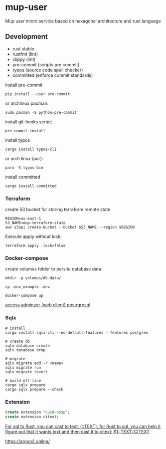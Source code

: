 # mup-user

Mup user micro service based on hexagonal architecture and rust language

## Development

- rust stable
- rustfmt (lint)
- clippy (lint)
- pre-commit (scripts pre commit)
- typos (source code spell checker)
- committed (enforce commit standards)

install pre-commit

```
pip install --user pre-commit
```

or archlinux pacman:

```
sudo pacman -S python-pre-commit
```

install git-hooks script:

```
pre-commit install
```

install typos

```
cargo install typos-cli
```

or arch linux (aur):

```
paru -S typos-bin
```

install committed

```
cargo install committed
```

### Terraform

create S3 bucket for storing terraform remote state

```
REGION=us-east-1
S3_NAME=mup-terraform-state
aws s3api create-bucket --bucket $S3_NAME --region $REGION
```

Execute apply without lock:

```
terraform apply -lock=false
```

### Docker-compose

create volumes folder to persite database data

```
mkdir -p volumes/db-data/
```

```
cp .env_example .env
```

```
docker-compose up
```

[access adminzer (web client) postrgresql](http://localhost:8081)

### Sqlx


```
# install
cargo install sqlx-cli --no-default-features --features postgres

# create db
sqlx database create
sqlx database drop

# migrate
sqlx migrate add -r <name>
sqlx migrate run
sqlx migrate revert

# build off line
cargo sqlx prepare
cargo sqlx prepare --check
```

### Extension

```sql
create extension "uuid-ossp";
create extension citext;
```

[For sql to Rust, you can cast to text: (<thing>::TEXT), for Rust to sql, you can help it figure out that it wants text and then cast it to citext: $1::TEXT::CITEXT](https://github.com/launchbadge/sqlx/issues/295#issuecomment-720100514)

https://argon2.online/
